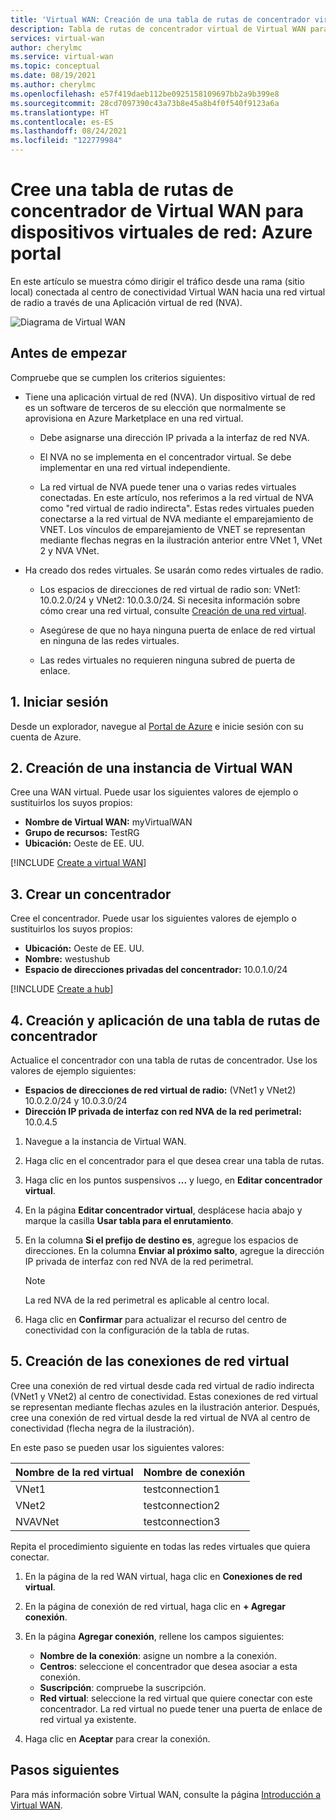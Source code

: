 ```yaml
---
title: 'Virtual WAN: Creación de una tabla de rutas de concentrador virtual en NVA: Azure portal'
description: Tabla de rutas de concentrador virtual de Virtual WAN para dirigir el tráfico a un dispositivo virtual de red con el portal.
services: virtual-wan
author: cherylmc
ms.service: virtual-wan
ms.topic: conceptual
ms.date: 08/19/2021
ms.author: cherylmc
ms.openlocfilehash: e57f419daeb112be0925158109697bb2a9b399e8
ms.sourcegitcommit: 28cd7097390c43a73b8e45a8b4f0f540f9123a6a
ms.translationtype: HT
ms.contentlocale: es-ES
ms.lasthandoff: 08/24/2021
ms.locfileid: "122779984"
---
```

# <a name="create-a-virtual-wan-hub-route-table-for-nvas-azure-portal"></a>Cree una tabla de rutas de concentrador de Virtual WAN para dispositivos virtuales de red: Azure portal

En este artículo se muestra cómo dirigir el tráfico desde una rama (sitio local) conectada al centro de conectividad Virtual WAN hacia una red virtual de radio a través de una Aplicación virtual de red (NVA).

![Diagrama de Virtual WAN](./media/virtual-wan-route-table-nva/vwanroute.png)

## <a name="before-you-begin"></a>Antes de empezar

Compruebe que se cumplen los criterios siguientes:

*  Tiene una aplicación virtual de red (NVA). Un dispositivo virtual de red es un software de terceros de su elección que normalmente se aprovisiona en Azure Marketplace en una red virtual.

    * Debe asignarse una dirección IP privada a la interfaz de red NVA.

    * El NVA no se implementa en el concentrador virtual. Se debe implementar en una red virtual independiente.

    *  La red virtual de NVA puede tener una o varias redes virtuales conectadas. En este artículo, nos referimos a la red virtual de NVA como "red virtual de radio indirecta". Estas redes virtuales pueden conectarse a la red virtual de NVA mediante el emparejamiento de VNET. Los vínculos de emparejamiento de VNET se representan mediante flechas negras en la ilustración anterior entre VNet 1, VNet 2 y NVA VNet.
*  Ha creado dos redes virtuales. Se usarán como redes virtuales de radio.

    * Los espacios de direcciones de red virtual de radio son: VNet1: 10.0.2.0/24 y VNet2: 10.0.3.0/24. Si necesita información sobre cómo crear una red virtual, consulte [Creación de una red virtual](../virtual-network/quick-create-portal.md).

    * Asegúrese de que no haya ninguna puerta de enlace de red virtual en ninguna de las redes virtuales.

    * Las redes virtuales no requieren ninguna subred de puerta de enlace.

## <a name="1-sign-in"></a><a name="signin"></a>1. Iniciar sesión

Desde un explorador, navegue al [Portal de Azure](https://portal.azure.com) e inicie sesión con su cuenta de Azure.

## <a name="2-create-a-virtual-wan"></a><a name="vwan"></a>2. Creación de una instancia de Virtual WAN

Cree una WAN virtual. Puede usar los siguientes valores de ejemplo o sustituirlos los suyos propios:

* **Nombre de Virtual WAN:** myVirtualWAN
* **Grupo de recursos:** TestRG
* **Ubicación:** Oeste de EE. UU.

[!INCLUDE [Create a virtual WAN](../../includes/virtual-wan-tutorial-vwan-include.md)]

## <a name="3-create-a-hub"></a><a name="hub"></a>3. Crear un concentrador

Cree el concentrador. Puede usar los siguientes valores de ejemplo o sustituirlos los suyos propios:

* **Ubicación:** Oeste de EE. UU.
* **Nombre:** westushub
* **Espacio de direcciones privadas del concentrador:** 10.0.1.0/24

[!INCLUDE [Create a hub](../../includes/virtual-wan-empty-hub-include.md)]

## <a name="4-create-and-apply-a-hub-route-table"></a><a name="route"></a>4. Creación y aplicación de una tabla de rutas de concentrador

Actualice el concentrador con una tabla de rutas de concentrador. Use los valores de ejemplo siguientes:

* **Espacios de direcciones de red virtual de radio:** (VNet1 y VNet2) 10.0.2.0/24 y 10.0.3.0/24
* **Dirección IP privada de interfaz con red NVA de la red perimetral:** 10.0.4.5

1. Navegue a la instancia de Virtual WAN.
2. Haga clic en el concentrador para el que desea crear una tabla de rutas.
3. Haga clic en los puntos suspensivos **...** y luego, en **Editar concentrador virtual**.
4. En la página **Editar concentrador virtual**, desplácese hacia abajo y marque la casilla **Usar tabla para el enrutamiento**.
5. En la columna **Si el prefijo de destino es**, agregue los espacios de direcciones. En la columna **Enviar al próximo salto**, agregue la dirección IP privada de interfaz con red NVA de la red perimetral.

   > [!NOTE]
   > La red NVA de la red perimetral es aplicable al centro local.
   
6. Haga clic en **Confirmar** para actualizar el recurso del centro de conectividad con la configuración de la tabla de rutas.

## <a name="5-create-the-vnet-connections"></a><a name="connections"></a>5. Creación de las conexiones de red virtual

Cree una conexión de red virtual desde cada red virtual de radio indirecta (VNet1 y VNet2) al centro de conectividad. Estas conexiones de red virtual se representan mediante flechas azules en la ilustración anterior. Después, cree una conexión de red virtual desde la red virtual de NVA al centro de conectividad (flecha negra de la ilustración).

 En este paso se pueden usar los siguientes valores:

| Nombre de la red virtual| Nombre de conexión|
| --- | --- |
| VNet1 | testconnection1 |
| VNet2 | testconnection2 |
| NVAVNet | testconnection3 |

Repita el procedimiento siguiente en todas las redes virtuales que quiera conectar.

1. En la página de la red WAN virtual, haga clic en **Conexiones de red virtual**.
2. En la página de conexión de red virtual, haga clic en **+ Agregar conexión**.
3. En la página **Agregar conexión**, rellene los campos siguientes:

    * **Nombre de la conexión**: asigne un nombre a la conexión.
    * **Centros**: seleccione el concentrador que desea asociar a esta conexión.
    * **Suscripción**: compruebe la suscripción.
    * **Red virtual**: seleccione la red virtual que quiere conectar con este concentrador. La red virtual no puede tener una puerta de enlace de red virtual ya existente.
4. Haga clic en **Aceptar** para crear la conexión.

## <a name="next-steps"></a>Pasos siguientes

Para más información sobre Virtual WAN, consulte la página [Introducción a Virtual WAN](virtual-wan-about.md).
